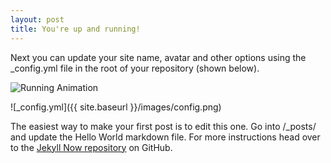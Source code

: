 ```yaml
---
layout: post
title: You're up and running!
---
```


Next you can update your site name, avatar and other options using the _config.yml file in the root of your repository (shown below).

<img src="http://mmmcgill1232.deviantart.com/art/Run-Animation-533225361" alt="Running Animation" />

![_config.yml]({{ site.baseurl }}/images/config.png)

The easiest way to make your first post is to edit this one. Go into /_posts/ and update the Hello World markdown file. For more instructions head over to the [Jekyll Now repository](https://github.com/barryclark/jekyll-now) on GitHub.
